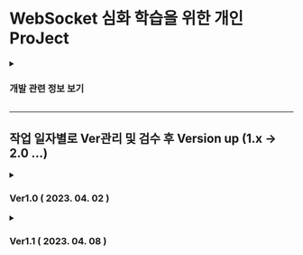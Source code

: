# WebSocket 심화 학습을 위한 개인 ProJect
<details>
<summary><h3>개발 관련 정보 보기</h3></summary>

 ### 개발 관련 포스팅

 - 기초설계 및 세팅 : <https://mag1c.tistory.com/293>

### 개발 동기

 - 학원 수강 당시 OTT 서비스 프로젝트 개발 중 WebSocket을 활용한 실시간 알림 및 1:N 채팅방 구현 경험에서 흥미를 느꼈음
 - 관련 링크 : <https://mag1c.tistory.com/222> <https://mag1c.tistory.com/223> <https://mag1c.tistory.com/233>

### 개발 목적

 - 웹 소켓을 더 능동적이고 심도있게 다루기 위함

### 개발 환경

    언어 및 프레임워크 : Java 8 / Spring framework 5.2.18.RELEASE - Mybatis
    프론트 엔드 : HTML5 / CSS3 / JavaScript / J-Query / JSP
    서버 및 DB : Apache-Tomcate 9.0 / MySQL 8.0.28

 ### 개발 예상 기간
 
     2023.04 ~ 2023.05.12

</details>
<hr>

## 작업 일자별로 Ver관리 및 검수 후 Version up (1.x -> 2.0 ...)

<details>
<summary><h3>Ver1.0 ( 2023. 04. 02 )</h3></summary>

    로그인, 회원가입 기능
    ws를 통해 게임방 입장, 퇴장 시 DB 및 Lobby(View)에서 인원 수 변동
 
</details>

<details>
<summary><h3>Ver1.1 ( 2023. 04. 08 )</h3></summary>

    Lobby 검수 완료
    gameroom 1차 view 완료
    
    미흡사항 : room 입.퇴장 시 DB update 및 ws->view update
 
</details>

